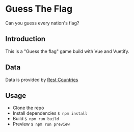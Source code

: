 # Guess The Flag

Can you guess every nation's flag?

## Introduction

This is a "Guess the flag" game build with Vue and Vuetify.

## Data

Data is provided by [Rest Countries](https://restcountries.com/)

## Usage

* Clone the repo
* Install dependencies ```$ npm install```
* Build ```$ npm run build ```
* Preview ```$ npm run preview ```